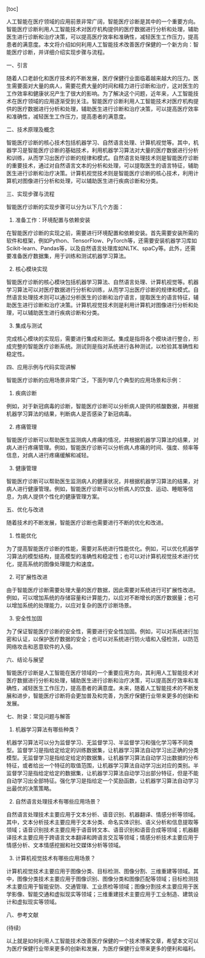 
[toc]                    
                
                
人工智能在医疗领域的应用前景非常广阔，智能医疗诊断是其中的一个重要方向。智能医疗诊断利用人工智能技术对医疗机构提供的医疗数据进行分析和处理，辅助医生进行诊断和治疗决策，可以提高医疗效率和准确性，减轻医生工作压力，提高患者的满意度。本文将介绍如何利用人工智能技术改善医疗保健的一个新方向：智能医疗诊断，并详细介绍实现步骤与流程。

一、引言

随着人口老龄化和医疗技术的不断发展，医疗保健行业面临着越来越大的压力。医生需要面对大量的病人，需要花费大量的时间和精力进行诊断和治疗，这对医生的工作效率和健康状况产生了很大的影响。为了解决这个问题，近年来，人工智能技术在医疗领域的应用逐渐受到关注。智能医疗诊断利用人工智能技术对医疗机构提供的医疗数据进行分析和处理，辅助医生进行诊断和治疗决策，可以提高医疗效率和准确性，减轻医生工作压力，提高患者的满意度。

二、技术原理及概念

智能医疗诊断的核心技术包括机器学习、自然语言处理、计算机视觉等。其中，机器学习是智能医疗诊断的基础技术，利用机器学习算法对大量的医疗数据进行分析和训练，从而学习出医疗诊断的规律和模式。自然语言处理技术则是智能医疗诊断的重要技术，通过对自然语言文本的分析和处理，可以提取医生的语言特征，辅助医生进行诊断和治疗决策。计算机视觉技术则是智能医疗诊断的核心技术，利用计算机对图像进行分析和处理，可以辅助医生进行疾病诊断和分类。

三、实现步骤与流程

智能医疗诊断的实现步骤可以分为以下几个方面：

1. 准备工作：环境配置与依赖安装

在智能医疗诊断的实现之前，需要进行环境配置和依赖安装。首先需要安装所需的软件和框架，例如Python、TensorFlow、PyTorch等，还需要安装机器学习库如Scikit-learn、Pandas等，以及自然语言处理库如NLTK、spaCy等。此外，还需要准备医疗数据集，用于训练和测试机器学习算法。

2. 核心模块实现

智能医疗诊断的核心模块包括机器学习算法、自然语言处理、计算机视觉等。机器学习算法可以对医疗数据进行分析和训练，从而学习出医疗诊断的规律和模式。自然语言处理技术则可以通过分析医生的诊断和治疗语言，提取医生的语言特征，辅助医生进行诊断和治疗决策。计算机视觉技术则是利用计算机对图像进行分析和处理，可以辅助医生进行疾病诊断和分类。

3. 集成与测试

完成核心模块的实现后，需要进行集成和测试。集成是指将各个模块进行整合，形成完整的智能医疗诊断系统。测试则是指对系统进行各种测试，以检验其准确性和稳定性。

四、应用示例与代码实现讲解

智能医疗诊断的应用场景非常广泛，下面列举几个典型的应用场景和示例：

1. 疾病诊断

例如，对于新冠病毒的诊断，智能医疗诊断可以分析病人提供的核酸数据，并根据机器学习算法的结果，判断病人是否感染了新冠病毒。

2. 疼痛管理

智能医疗诊断可以帮助医生监测病人疼痛的情况，并根据机器学习算法的结果，对病人进行疼痛管理。例如，智能医疗诊断可以分析病人疼痛的时间、强度、频率等信息，对病人进行疼痛缓解和减轻。

3. 健康管理

智能医疗诊断可以帮助医生监测病人的健康状况，并根据机器学习算法的结果，对病人进行健康管理。例如，智能医疗诊断可以分析病人的饮食、运动、睡眠等信息，为病人提供个性化的健康管理方案。

五、优化与改进

随着技术的不断发展，智能医疗诊断也需要进行不断的优化和改进。

1. 性能优化

为了提高智能医疗诊断的性能，需要对系统进行性能优化。例如，可以优化机器学习算法的模型结构，提高模型的准确性和稳定性；也可以对计算机视觉技术进行优化，提高系统的图像处理能力和速度。

2. 可扩展性改进

由于智能医疗诊断需要处理大量的医疗数据，因此需要对系统进行可扩展性改进。例如，可以增加系统的存储容量和计算能力，以应对不断增长的医疗数据量；也可以增加系统的处理能力，以应对复杂的医疗诊断场景。

3. 安全性加固

为了保证智能医疗诊断的安全性，需要进行安全性加固。例如，可以对系统进行加密和认证，以保护医疗数据的安全；也可以对系统进行防火墙和入侵检测，以防范网络攻击和恶意软件的入侵。

六、结论与展望

智能医疗诊断是人工智能在医疗领域的一个重要应用方向，其利用人工智能技术对医疗数据进行分析和处理，辅助医生进行诊断和治疗决策，可以提高医疗效率和准确性，减轻医生工作压力，提高患者的满意度。未来，随着人工智能技术的不断发展和进步，智能医疗诊断将会更加普及和完善，为医疗保健行业带来更多的创新和发展。

七、附录：常见问题与解答

1. 机器学习算法有哪些种类？

机器学习算法可以分为监督学习、无监督学习、半监督学习和强化学习等不同类型。监督学习是指给定给定的训练数据集，让机器学习算法自动学习出正确的分类模型。无监督学习是指给定给定的数据集，让机器学习算法自动学习出数据的分布特征，或者给出一个特征的取值范围，让机器学习算法自动学习出对应的类别。半监督学习是指给定给定的数据集，让机器学习算法自动学习出部分特征，但是不能自动学习出全部特征。强化学习是指给定一个奖励函数，让机器学习算法自动学习出最优的决策策略。

2. 自然语言处理技术有哪些应用场景？

自然语言处理技术主要应用于文本分析、语音识别、机器翻译、情感分析等领域。其中，文本分析技术主要应用于文本分类、命名实体识别、语义分析和信息提取等领域；语音识别技术主要应用于语音转文本、语音识别和语音合成等领域；机器翻译技术主要应用于跨语言文本翻译和跨语言交互等领域；情感分析技术主要应用于情感分析、文本情感挖掘和社交媒体分析等领域。

3. 计算机视觉技术有哪些应用场景？

计算机视觉技术主要应用于图像分类、目标检测、图像分割、三维重建等领域。其中，图像分类技术主要应用于图像识别、图像分类和图像匹配等领域；目标检测技术主要应用于智能安防、交通管理、工业质检等领域；图像分割技术主要应用于医学影像、智能交通和虚拟现实等领域；三维重建技术主要应用于工业制造、建筑设计和虚拟现实等领域。

八、参考文献

(待续)

以上就是如何利用人工智能技术改善医疗保健的一个技术博客文章，希望本文可以为医疗保健行业带来更多的创新和发展，为医疗保健行业带来更多的便利和福利。

